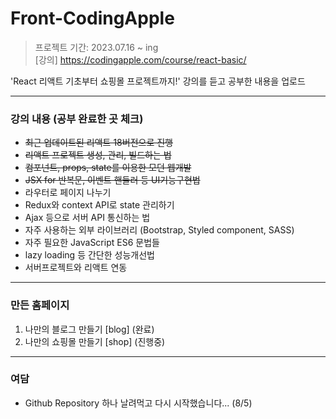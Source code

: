 # Front-CodingApple
> 프로젝트 기간: 2023.07.16 ~ ing<br>
>[강의] https://codingapple.com/course/react-basic/
>
'React 리액트 기초부터 쇼핑몰 프로젝트까지!' 강의를 듣고 공부한 내용을 업로드

---
### 강의 내용 (공부 완료한 곳 체크)

- ~~최근 업데이트된 리액트 18버전으로 진행~~
- ~~리액트 프로젝트 생성, 관리, 빌드하는 법~~
- ~~컴포넌트, props, state를 이용한 모던 웹개발~~ 
- ~~JSX for 반복문, 이벤트 핸들러 등 UI기능구현법~~
- 라우터로 페이지 나누기
- Redux와 context API로 state 관리하기
- Ajax 등으로 서버 API 통신하는 법
- 자주 사용하는 외부 라이브러리 (Bootstrap, Styled component, SASS)
- 자주 필요한 JavaScript ES6 문법들
- lazy loading 등 간단한 성능개선법
- 서버프로젝트와 리액트 연동
  
---
### 만든 홈페이지
1. 나만의 블로그 만들기 [blog] (완료)
2. 나만의 쇼핑몰 만들기 [shop] (진행중)

---
### 여담
- Github Repository 하나 날려먹고 다시 시작했습니다... (8/5)
